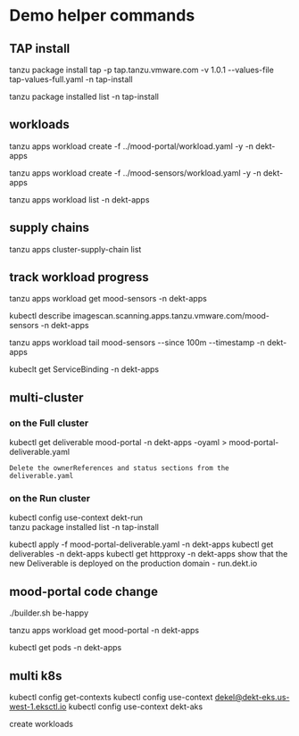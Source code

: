 # Demo helper commands

## TAP install
tanzu package install tap -p tap.tanzu.vmware.com -v 1.0.1  --values-file tap-values-full.yaml -n tap-install

tanzu package installed list -n tap-install

## workloads
tanzu apps workload create -f ../mood-portal/workload.yaml -y -n dekt-apps

tanzu apps workload create -f ../mood-sensors/workload.yaml -y -n dekt-apps

tanzu apps workload list -n dekt-apps

## supply chains
tanzu apps cluster-supply-chain list

## track workload progress
tanzu apps workload get mood-sensors -n dekt-apps

kubectl describe imagescan.scanning.apps.tanzu.vmware.com/mood-sensors -n dekt-apps

tanzu apps workload tail mood-sensors --since 100m --timestamp  -n dekt-apps

kubeclt get ServiceBinding -n dekt-apps

## multi-cluster

### on the Full cluster
kubectl get deliverable mood-portal -n dekt-apps -oyaml > mood-portal-deliverable.yaml

    Delete the ownerReferences and status sections from the deliverable.yaml

### on the Run cluster  
kubectl config use-context dekt-run  
tanzu package installed list -n tap-install 

kubectl apply -f mood-portal-deliverable.yaml -n dekt-apps
kubectl get deliverables -n dekt-apps
kubectl get httpproxy -n dekt-apps
    show that the new Deliverable is deployed on the production domain - run.dekt.io


## mood-portal code change
./builder.sh be-happy

tanzu apps workload get mood-portal -n dekt-apps

kubectl get pods -n dekt-apps

## multi k8s
kubectl config get-contexts
kubectl config use-context dekel@dekt-eks.us-west-1.eksctl.io
kubectl config use-context dekt-aks

create workloads 
